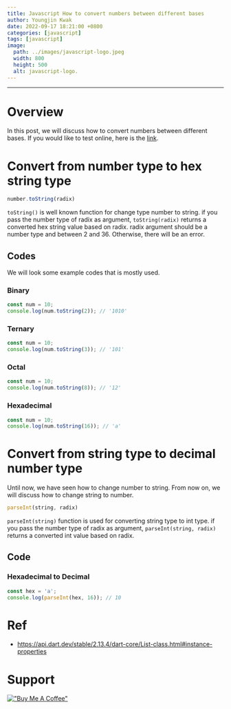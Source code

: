 ```yaml
---
title: Javascript How to convert numbers between different bases
author: Youngjin Kwak
date: 2022-09-17 18:21:00 +0800
categories: [javascript]
tags: [javascript]
image:
  path: ../images/javascript-logo.jpeg
  width: 800
  height: 500
  alt: javascript-logo.
---
```

---
# Overview
In this post, we will discuss how to convert numbers between different bases.
If you would like to test online, here is the [link](https://www.programiz.com/javascript/online-compiler/).

# Convert from number type to hex string type
```javascript
number.toString(radix)
```
```toString()``` is well known function for change type number to string.
if you pass the number type of radix as argument, ```toString(radix)``` returns a converted hex string value based on radix.
radix argument should be a number type and between 2 and 36.
Otherwise, there will be an error.

## Codes
We will look some example codes that is mostly used.

### Binary
```javascript
const num = 10;
console.log(num.toString(2)); // '1010'
```

### Ternary
```javascript
const num = 10;
console.log(num.toString(3)); // '101'
```

### Octal
```javascript
const num = 10;
console.log(num.toString(8)); // '12'
```

### Hexadecimal
```javascript
const num = 10;
console.log(num.toString(16)); // 'a'
```

# Convert from string type to decimal number type
Until now, we have seen how to change number to string.
From now on, we will discuss how to change string to number.
```javascript
parseInt(string, radix)
```
```parseInt(string)``` function is used for converting string type to int type.
if you pass the number type of radix as argument, ```parseInt(string, radix)``` returns a converted int value based on radix.
## Code
### Hexadecimal to Decimal
```javascript
const hex = 'a';
console.log(parseInt(hex, 16)); // 10
```


# Ref
- https://api.dart.dev/stable/2.13.4/dart-core/List-class.html#instance-properties

# Support
[!["Buy Me A Coffee"](https://www.buymeacoffee.com/assets/img/custom_images/orange_img.png)](https://www.buymeacoffee.com/youngjinkwak)
